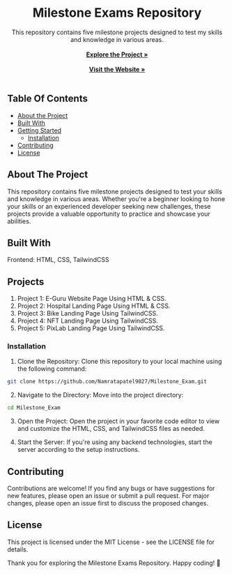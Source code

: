 <p align="center">
  <h1 align="center">Milestone Exams Repository</h1>
  <p align="center">
    This repository contains five milestone projects designed to test my skills and knowledge in various areas.
    <br/>
    <br/>
    <a href="https://github.com/Namratapatel9027/Milestone_Exam"><strong>Explore the Project »</strong></a>
    <br/>
    <br/>
    <a href="#"><strong>Visit the Website »</strong></a>
    <br/>
    <br/>
  </p>
</p>

## Table Of Contents

* [About the Project](#about-the-project)
* [Built With](#built-with)
* [Getting Started](#getting-started)
  * [Installation](#installation)
* [Contributing](#contributing)
* [License](#license)

## About The Project


This repository contains five milestone projects designed to test your skills and knowledge in various areas. Whether you're a beginner looking to hone your skills or an experienced developer seeking new challenges, these projects provide a valuable opportunity to practice and showcase your abilities.

## Built With

Frontend: HTML, CSS, TailwindCSS

## Projects

1. Project 1: E-Guru Website Page Using HTML & CSS.
2. Project 2: Hospital Landing Page Using HTML & CSS.
3. Project 3: Bike Landing Page Using TailwindCSS.
4. Project 4: NFT Landing Page Using TailwindCSS.
5. Project 5: PixLab Landing Page Using TailwindCSS.

### Installation

1. Clone the Repository: Clone this repository to your local machine using the following command:

```sh
git clone https://github.com/Namratapatel9027/Milestone_Exam.git
```

2. Navigate to the Directory: Move into the project directory:

```sh
cd Milestone_Exam
```

3. Open the Project: Open the project in your favorite code editor to view and customize the HTML, CSS, and TailwindCSS files as needed.

4. Start the Server: If you're using any backend technologies, start the server according to the setup instructions.

## Contributing

Contributions are welcome! If you find any bugs or have suggestions for new features, please open an issue or submit a pull request. For major changes, please open an issue first to discuss the proposed changes.

## License

This project is licensed under the MIT License - see the LICENSE file for details.

Thank you for exploring the Milestone Exams Repository. Happy coding! 🚀
